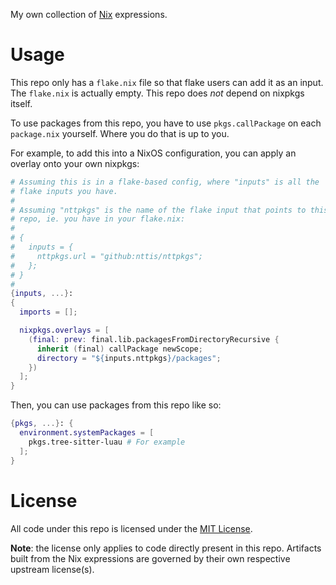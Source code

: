 My own collection of [Nix](https://nixos.org) expressions.

# Usage

This repo only has a `flake.nix` file so that flake users can add it
as an input. The `flake.nix` is actually empty. This repo does *not*
depend on nixpkgs itself.

To use packages from this repo, you have to use `pkgs.callPackage`
on each `package.nix` yourself. Where you do that is up to you.

For example, to add this into a NixOS configuration, you can apply an
overlay onto your own nixpkgs:

```nix
# Assuming this is in a flake-based config, where "inputs" is all the
# flake inputs you have.
#
# Assuming "nttpkgs" is the name of the flake input that points to this
# repo, ie. you have in your flake.nix:
#
# {
#   inputs = {
#     nttpkgs.url = "github:nttis/nttpkgs";
#   };
# }
#
{inputs, ...}:
{
  imports = [];

  nixpkgs.overlays = [
    (final: prev: final.lib.packagesFromDirectoryRecursive {
      inherit (final) callPackage newScope;
      directory = "${inputs.nttpkgs}/packages";
    })
  ];
}
```

Then, you can use packages from this repo like so:

```nix
{pkgs, ...}: {
  environment.systemPackages = [
    pkgs.tree-sitter-luau # For example
  ];
}
```

# License

All code under this repo is licensed under the [MIT License](LICENSE).

**Note**: the license only applies to code directly present in this
repo. Artifacts built from the Nix expressions are governed by their
own respective upstream license(s).
